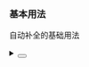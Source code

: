### 基本用法

自动补全的基础用法

<div class="cell-demo vp-raw">
  <yc-auto-complete
    :data="data"
    @search="handleSearch"
    :style="{ width: '360px' }"
    placeholder="please enter something" />
</div>

<script setup>
import { ref } from 'vue';
const data = ref([]);
const handleSearch = (value) => {
  if (value) {
    data.value = [...Array(5)].map((_, index) => `${value}-${index}`);
  } else {
    data.value = [];
  }
};
</script>

<details>
<summary>
 <button class="code-btn"  >
    <icon-code />
 </button>
</summary>

```vue
<template>
  <yc-auto-complete
    :data="data"
    @search="handleSearch"
    :style="{ width: '360px' }"
    placeholder="please enter something" />
</template>

<script setup>
import { ref } from 'vue';
const data = ref([]);
const handleSearch = (value) => {
  if (value) {
    data.value = [...Array(5)].map((_, index) => `${value}-${index}`);
  } else {
    data.value = [];
  }
};
</script>
```

</details>
